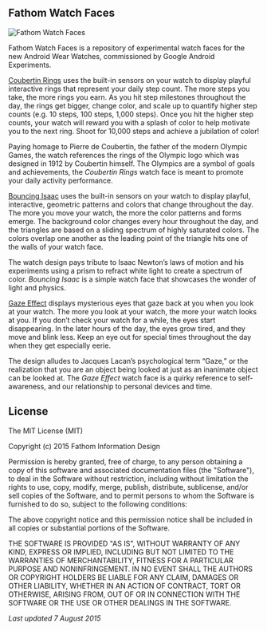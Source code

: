 ## Fathom Watch Faces

![Fathom Watch Faces](https://github.com/fathominfo/fathom-watchfaces/blob/master/assets/fathom-watchfaces-banner-01.jpg "Fathom Watch Faces")

Fathom Watch Faces is a repository of experimental watch faces for the new Android Wear Watches, commissioned by Google Android Experiments. 


[Coubertin Rings](https://play.google.com/store/apps/details?id=info.fathom.watchfaces.coubertin&hl=en) uses the built-in sensors on your watch to display playful interactive rings that represent your daily step count. The more steps you take, the more rings you earn. As you hit step milestones throughout the day, the rings get bigger, change color, and scale up to quantify higher step counts (e.g. 10 steps, 100 steps, 1,000 steps). Once you hit the higher step counts, your watch will reward you with a splash of color to help motivate you to the next ring. Shoot for 10,000 steps and achieve a jubilation of color!

Paying homage to Pierre de Coubertin, the father of the modern Olympic Games, the watch references the rings of the Olympic logo which was designed in 1912 by Coubertin himself. The Olympics are a symbol of goals and achievements, the *Coubertin Rings* watch face is meant to promote your daily activity performance.


[Bouncing Isaac](https://play.google.com/store/apps/details?id=info.fathom.watchfaces.isaac&hl=en) uses the built-in sensors on your watch to display playful, interactive, geometric patterns and colors that change throughout the day. The more you move your watch, the more the color patterns and forms emerge. The background color changes every hour throughout the day, and the triangles are based on a sliding spectrum of highly saturated colors. The colors overlap one another as the leading point of the triangle hits one of the walls of your watch face.

The watch design pays tribute to Isaac Newton’s laws of motion and his experiments using a prism to refract white light to create a spectrum of color. *Bouncing Isaac* is a simple watch face that showcases the wonder of light and physics.


[Gaze Effect](https://play.google.com/store/apps/details?id=info.fathom.watchfaces.gaze&hl=en) displays mysterious eyes that gaze back at you when you look at your watch. The more you look at your watch, the more your watch looks at you. If you don’t check your watch for a while, the eyes start disappearing. In the later hours of the day, the eyes grow tired, and they move and blink less. Keep an eye out for special times throughout the day when they get especially eerie.

The design alludes to Jacques Lacan’s psychological term “Gaze,” or the realization that you are an object being looked at just as an inanimate object can be looked at. The *Gaze Effect* watch face is a quirky reference to self-awareness, and our relationship to personal devices and time.

## License

The MIT License (MIT)

Copyright (c) 2015 Fathom Information Design

Permission is hereby granted, free of charge, to any person obtaining a copy
of this software and associated documentation files (the "Software"), to deal
in the Software without restriction, including without limitation the rights
to use, copy, modify, merge, publish, distribute, sublicense, and/or sell
copies of the Software, and to permit persons to whom the Software is
furnished to do so, subject to the following conditions:

The above copyright notice and this permission notice shall be included in all
copies or substantial portions of the Software.

THE SOFTWARE IS PROVIDED "AS IS", WITHOUT WARRANTY OF ANY KIND, EXPRESS OR
IMPLIED, INCLUDING BUT NOT LIMITED TO THE WARRANTIES OF MERCHANTABILITY,
FITNESS FOR A PARTICULAR PURPOSE AND NONINFRINGEMENT. IN NO EVENT SHALL THE
AUTHORS OR COPYRIGHT HOLDERS BE LIABLE FOR ANY CLAIM, DAMAGES OR OTHER
LIABILITY, WHETHER IN AN ACTION OF CONTRACT, TORT OR OTHERWISE, ARISING FROM,
OUT OF OR IN CONNECTION WITH THE SOFTWARE OR THE USE OR OTHER DEALINGS IN THE
SOFTWARE.




*Last updated 7 August 2015*
